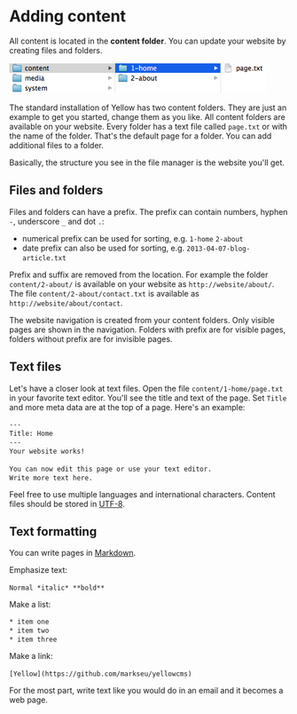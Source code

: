 Adding content
==============

All content is located in the **content folder**. You can update your website by creating files and folders.

![Screenshot](content-screenshot.png?raw=true)

The standard installation of Yellow has two content folders. They are just an example to get you started, change them as you like. All content folders are available on your website. Every folder has a text file called `page.txt` or with the name of the folder. That's the default page for a folder. You can add additional files to a folder.

Basically, the structure you see in the file manager is the website you'll get.

Files and folders
-----------------
Files and folders can have a prefix. The prefix can contain numbers, hyphen `-`, underscore `_` and dot `.`:

* numerical prefix can be used for sorting, e.g. `1-home` `2-about`
* date prefix can also be used for sorting, e.g. `2013-04-07-blog-article.txt`

Prefix and suffix are removed from the location. For example the folder `content/2-about/` is available on your website as `http://website/about/`. The file `content/2-about/contact.txt` is available as `http://website/about/contact`. 

The website navigation is created from your content folders. Only visible pages are shown in the navigation. Folders with prefix are for visible pages, folders without prefix are for invisible pages. 

Text files
----------
Let's have a closer look at text files. Open the file `content/1-home/page.txt` in your favorite text editor. You'll see the title and text of the page. Set `Title` and more meta data are at the top of a page. Here's an example:

    ---
    Title: Home
    ---
    Your website works!
    
    You can now edit this page or use your text editor.  
    Write more text here.

Feel free to use multiple languages and international characters. Content files should be stored in [UTF-8](http://en.wikipedia.org/wiki/UTF-8).  

Text formatting
---------------
You can write pages in [Markdown](http://en.wikipedia.org/wiki/Markdown).

Emphasize text:

`Normal *italic* **bold**`

Make a list:

    * item one
    * item two
    * item three

Make a link:

`[Yellow](https://github.com/markseu/yellowcms)`

For the most part, write text like you would do in an email and it becomes a web page.